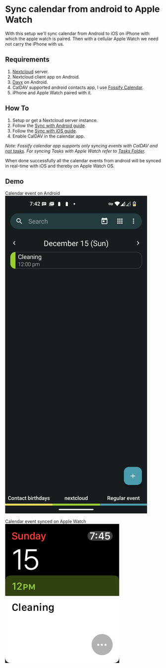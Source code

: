 # Sync calendar from android to Apple Watch

With this setup we'll sync calendar from Android to iOS on iPhone with which the apple watch is paired. Then with a cellular Apple Watch we need not carry the iPhone with us.

## Requirements

1. [Nextcloud](https://nextcloud.com/) server.
2. Nextcloud client app on Android.
3. [Davx](https://www.davx5.com/) on Android.
4. CalDAV supported android contacts app, I use [Fossify Calendar](https://github.com/FossifyOrg/Calendar).
5. iPhone and Apple Watch paired with it.

## How To

1. Setup or get a Nextcloud server instance.
2. Follow the [Sync with Android guide](https://docs.nextcloud.com/server/30/user_manual/en/groupware/sync_android.html#contacts-and-calendar).
3. Follow the [Sync with iOS guide](https://docs.nextcloud.com/server/30/user_manual/en/groupware/sync_ios.html#calendar).
4. Enable CalDAV in the calendar app.

_Note: Fossify calendar app supports only syncing events with CalDAV and [not tasks](https://github.com/FossifyOrg/Calendar/issues/36). For syncing Tasks with Apple Watch refer to [Tasks Folder](/tasks/README.md)._

When done successfully all the calendar events from android will be synced in real-time with iOS and thereby on Apple Watch OS.

## Demo

Calendar event on Android
![Calendar app on Android](./calendar-app-android.png)

Calendar event synced on Apple Watch
![Calendar app on Apple Watch](./calendar-events-apple-watch.png)
